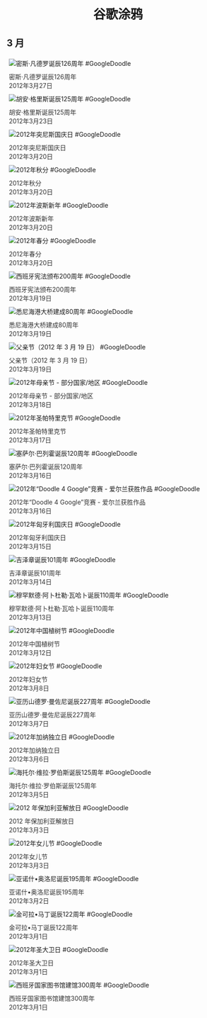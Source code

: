 
<h1 align="center"> 谷歌涂鸦 </h1>




## 3 月

<div class="image">


<img src="https:https://lh3.googleusercontent.com/Obr9bnbrEm_PoU4OGhURgvYrcCa6PWQn7HDG_kgc70-ITtHNoHMamPejHkH7GJ-tez6s4JAqdroSQCgTN3v6zYyz3fdGjDnLbCADkw5EOQ=s660" alt="密斯·凡德罗诞辰126周年 #GoogleDoodle" style="margin: 5px"/>
<div class="info" style="font-size: 14px; color:#333333; margin:5px"><div class="title">密斯·凡德罗诞辰126周年</div><div class="date">2012年3月27日</div></div>

<img src="https:https://lh3.googleusercontent.com/3A_-ojCrnjml_LiIfItG0_Xx1LJYvWG_ICwoplIiYRFxgr6L4uw_vHL8nsKjP6LtdFBJknYQ6x09HC-CJhDJ3o2vfD69DIQh39vUfaVg=s660" alt="胡安·格里斯诞辰125周年 #GoogleDoodle" style="margin: 5px"/>
<div class="info" style="font-size: 14px; color:#333333; margin:5px"><div class="title">胡安·格里斯诞辰125周年</div><div class="date">2012年3月23日</div></div>

<img src="https:https://lh3.googleusercontent.com/hXMSnnnK17inbOjeyLqFBx3HrKFKdAJlO0cuhNdwe3Yz0O4axkn9ULNFcaEi_zbL_oKUs3VvZM6sAVUB_-gwzDrLwN-ahxnefG0IYhA=s660" alt="2012年突尼斯国庆日 #GoogleDoodle" style="margin: 5px"/>
<div class="info" style="font-size: 14px; color:#333333; margin:5px"><div class="title">2012年突尼斯国庆日</div><div class="date">2012年3月20日</div></div>

<img src="https:https://lh3.googleusercontent.com/2qXSisrJyDKIya5ouYiCtVAEdZdM2HfTjduDaAVsk-v_SeZtoIZnu79Ol1xz14NfzU2xqV0PIX13I_sx5GQ4gdGyIsKhsgMazdk-2tQ=s660" alt="2012年秋分 #GoogleDoodle" style="margin: 5px"/>
<div class="info" style="font-size: 14px; color:#333333; margin:5px"><div class="title">2012年秋分</div><div class="date">2012年3月20日</div></div>

<img src="https:https://lh3.googleusercontent.com/Bo4-9K6wiEyWZr1x4IfvOeB_NFv8MGC8kqmS--hCUaR0B0puSgikWbDppKEeYSd2bxdhPT9wfcSPdX35aIjShic_UaI8AnK9kUrE1ZVWlg=s660" alt="2012年波斯新年 #GoogleDoodle" style="margin: 5px"/>
<div class="info" style="font-size: 14px; color:#333333; margin:5px"><div class="title">2012年波斯新年</div><div class="date">2012年3月20日</div></div>

<img src="https:https://lh3.googleusercontent.com/effFMzq4XvfrZPK0E_tvDivy7b-Kd2-Cmd8TvA-maCZK35whczbTdegzCTQBeA46bhHMIy0Eujntwy2v9vqSBDu-_nT-8eZJerDmkwpV=s660" alt="2012年春分 #GoogleDoodle" style="margin: 5px"/>
<div class="info" style="font-size: 14px; color:#333333; margin:5px"><div class="title">2012年春分</div><div class="date">2012年3月20日</div></div>

<img src="https:https://lh3.googleusercontent.com/CcF-3FdDgDO7fSiicgUF3MyBJp-vZkNO0Jd_L4xicshWnKVPp0EK8Y0sRB6ElDb3e-eEp9YnDmUwq2i4q-L-hZRvXv8hIlaSZfohj_EbSA=s660" alt="西班牙宪法颁布200周年 #GoogleDoodle" style="margin: 5px"/>
<div class="info" style="font-size: 14px; color:#333333; margin:5px"><div class="title">西班牙宪法颁布200周年</div><div class="date">2012年3月19日</div></div>

<img src="https:https://lh3.googleusercontent.com/kl8FAIuTdE0fqv0z1fBp_VI3dy8TytBnM4FQOOtRBoNmsk8QRJKP5MEOaE0sgVI4CnGbkt865GiEANapCpWObQS4v0PaP_iv7mCEMRAjQA=s660" alt="悉尼海港大桥建成80周年 #GoogleDoodle" style="margin: 5px"/>
<div class="info" style="font-size: 14px; color:#333333; margin:5px"><div class="title">悉尼海港大桥建成80周年</div><div class="date">2012年3月19日</div></div>

<img src="https:https://lh3.googleusercontent.com/DvbvoqkjdpgRaPCEz4WSIGVTZFlZa9vxOi6P0p9wIBWNyHJuvYG1mHikYDSwKLcFRUhrZ-YkPJgh25Is2YG4DMOvm8HzQHxGdRKQw4Ep=s660" alt="父亲节（2012 年 3 月 19 日） #GoogleDoodle" style="margin: 5px"/>
<div class="info" style="font-size: 14px; color:#333333; margin:5px"><div class="title">父亲节（2012 年 3 月 19 日）</div><div class="date">2012年3月19日</div></div>

<img src="https:https://lh3.googleusercontent.com/J4g4nt7IVPLV4XSM36keVRpr8Fj0Y_hcGIIOOfLZ01gchBaPY7Kls782mn-i-m_92YHGm8VwrbtNPWeDNMZPlMEKHzgiuR7vRWmpX0Q=s660" alt="2012年母亲节 - 部分国家/地区 #GoogleDoodle" style="margin: 5px"/>
<div class="info" style="font-size: 14px; color:#333333; margin:5px"><div class="title">2012年母亲节 - 部分国家/地区</div><div class="date">2012年3月18日</div></div>

<img src="https:https://lh3.googleusercontent.com/iBS3wnv77CDt_e9R1sPCKG-31eUIe3smegzjN4ImOlEz9MLmDWRmk0QbH9c0aJV2sf0RhZOYxxvJanFNxhUH-dcoy_ra3q4P2hemRe-4=s660" alt="2012年圣帕特里克节 #GoogleDoodle" style="margin: 5px"/>
<div class="info" style="font-size: 14px; color:#333333; margin:5px"><div class="title">2012年圣帕特里克节</div><div class="date">2012年3月17日</div></div>

<img src="https:https://lh3.googleusercontent.com/fGKO7dP1TwYAUiUJ696zvGBEvwDlayBZrgtkNox5Tml9s5OzsyzYAwmEadYU2fnMwBiKtnN5vLeCe1qZUa4r-05A9_qCbpyN4YO3G5Vd=s660" alt="塞萨尔·巴列霍诞辰120周年 #GoogleDoodle" style="margin: 5px"/>
<div class="info" style="font-size: 14px; color:#333333; margin:5px"><div class="title">塞萨尔·巴列霍诞辰120周年</div><div class="date">2012年3月16日</div></div>

<img src="https:https://lh3.googleusercontent.com/LNpqsGW9RUhDP9UGPCKQzbRcCfAY_YKdCWPxggSA4WwRaVse3M01uaFanpACncHc1sc0qX0bE1mNI-FqIjdSn256okWCr1RgZg6txNxQ=s660" alt="2012年“Doodle 4 Google”竞赛 - 爱尔兰获胜作品 #GoogleDoodle" style="margin: 5px"/>
<div class="info" style="font-size: 14px; color:#333333; margin:5px"><div class="title">2012年“Doodle 4 Google”竞赛 - 爱尔兰获胜作品</div><div class="date">2012年3月16日</div></div>

<img src="https:https://lh3.googleusercontent.com/7MAQkX6m9kabJtwMMuXC2fentz0nGfaoD4eO-I7M7AvtUVgxbdU1yTXXoa59Ve0bkO77F0Cw62peODrpVpxsq6GGUp9jQ4BCAOeVY7NS=s660" alt="2012年匈牙利国庆日 #GoogleDoodle" style="margin: 5px"/>
<div class="info" style="font-size: 14px; color:#333333; margin:5px"><div class="title">2012年匈牙利国庆日</div><div class="date">2012年3月15日</div></div>

<img src="https:https://lh3.googleusercontent.com/EskQJ5KtTmzdy3X9w29RRBxWAjYp1GtSShbKpVHGQlZCgr8waRFzlWbbVGgq6ZmQDhDFLaJaLk7-PAv3Wregpm8mzFAGOEU3lt-d8HbJWw=s660" alt="吉泽章诞辰101周年 #GoogleDoodle" style="margin: 5px"/>
<div class="info" style="font-size: 14px; color:#333333; margin:5px"><div class="title">吉泽章诞辰101周年</div><div class="date">2012年3月14日</div></div>

<img src="https:https://lh3.googleusercontent.com/Rp1fKG63Zgn1_kwOL7XOmaAaHqIwP0moCnIL-KMHhdsq64DiQJ1_inVk5cWLH-rSpMgwyvMcJ18kXbO_Hp4FqacqHlBM4oEaGkiEWV1d=s660" alt="穆罕默德·阿卜杜勒·瓦哈卜诞辰110周年 #GoogleDoodle" style="margin: 5px"/>
<div class="info" style="font-size: 14px; color:#333333; margin:5px"><div class="title">穆罕默德·阿卜杜勒·瓦哈卜诞辰110周年</div><div class="date">2012年3月13日</div></div>

<img src="https:https://lh3.googleusercontent.com/KvSW3DB-grN_d0eFO9TdVeEAnMzyVt2VLtfknxiWuchXDv6b2LLXaMWDijtrVjPY3xOzhfx_euwt2AY2r2rZt-krLVJ5ZUwRrPzDEL7OjQ=s660" alt="2012年中国植树节 #GoogleDoodle" style="margin: 5px"/>
<div class="info" style="font-size: 14px; color:#333333; margin:5px"><div class="title">2012年中国植树节</div><div class="date">2012年3月12日</div></div>

<img src="https:https://lh3.googleusercontent.com/NcV0wr4Hr73YYWlJIe8yspL_VbIpCytIhMqVpGQMET5ZI2VIi9KQtk3Rl7UNLAF3hlj7f1ZPV7zEfCWalBc5Sa3oxt_gvt9OCdNdd0U=s660" alt="2012年妇女节 #GoogleDoodle" style="margin: 5px"/>
<div class="info" style="font-size: 14px; color:#333333; margin:5px"><div class="title">2012年妇女节</div><div class="date">2012年3月8日</div></div>

<img src="https:https://lh3.googleusercontent.com/_T0qiYRrs2rO69Tu06rtVBjO5ayIjO0uNuXCtAPSRMeAKXz2MCA8VPrcadRopbNQVZ72zYJqO8I0wYR1rgDEHWQtxzwa8QrL9VkkY1_8=s660" alt="亚历山德罗·曼佐尼诞辰227周年 #GoogleDoodle" style="margin: 5px"/>
<div class="info" style="font-size: 14px; color:#333333; margin:5px"><div class="title">亚历山德罗·曼佐尼诞辰227周年</div><div class="date">2012年3月7日</div></div>

<img src="https:https://lh3.googleusercontent.com/QaYMyh5nMidGsIzfc_aQLZ0PSCpXwTPmytXkiaaL2WMzbgQY1nFxVsJgHPea7KfWkpcOaUfTCl0XBbXjWKZKePby8YXct2J__y7U3g3X=s660" alt="2012年加纳独立日 #GoogleDoodle" style="margin: 5px"/>
<div class="info" style="font-size: 14px; color:#333333; margin:5px"><div class="title">2012年加纳独立日</div><div class="date">2012年3月6日</div></div>

<img src="https:https://lh3.googleusercontent.com/iqHsdYItF_LXt126e2_kbXurT_O6JunYsPm3dFJptqPTMDyVwaRZ2IpKN52Gtr938b2V3wDqLjqp3L3vZQ392mAj66vEY6vzVoNiD2CL=s660" alt="海托尔·维拉·罗伯斯诞辰125周年 #GoogleDoodle" style="margin: 5px"/>
<div class="info" style="font-size: 14px; color:#333333; margin:5px"><div class="title">海托尔·维拉·罗伯斯诞辰125周年</div><div class="date">2012年3月5日</div></div>

<img src="https:https://lh3.googleusercontent.com/Z_ZO7yMgyA0XtfUjuYva66KbFb3QHa9zm_kSTRwIgy7dP0pOCAvDJGaHT-CSANX2tAFQQ5qtwFuTFjZfpWoAeAsFDT8F1vYIwfetsr_ABg=s660" alt="2012 年保加利亚解放日 #GoogleDoodle" style="margin: 5px"/>
<div class="info" style="font-size: 14px; color:#333333; margin:5px"><div class="title">2012 年保加利亚解放日</div><div class="date">2012年3月3日</div></div>

<img src="https:https://lh3.googleusercontent.com/0YrGeyMmKPXMqLeAUaSkzU2s_GL6CSuTw0F42wg3hdx_J8qo2HsShLPXG7M03rOXnhjMxxEwYxbGzQoSOrROMPkmDhmBj2F8TL3RSCc-aQ=s660" alt="2012年女儿节 #GoogleDoodle" style="margin: 5px"/>
<div class="info" style="font-size: 14px; color:#333333; margin:5px"><div class="title">2012年女儿节</div><div class="date">2012年3月3日</div></div>

<img src="https://www.google.com/logos/2012/janos_arany-2012-hp.jpg" alt="亚诺什•奥洛尼诞辰195周年 #GoogleDoodle" style="margin: 5px"/>
<div class="info" style="font-size: 14px; color:#333333; margin:5px"><div class="title">亚诺什•奥洛尼诞辰195周年</div><div class="date">2012年3月2日</div></div>

<img src="https:https://lh3.googleusercontent.com/YI9bJrljZZM5Znra1nM0tG3bR4BXti_VCiFSGHxBR1P1VLG_OPFkI2oLFZASc-8ZlPksKsgOEEoARo2VEzbjIMFvVgUSpTiG5tuW7VBIpg=s660" alt="金可拉•马丁诞辰122周年 #GoogleDoodle" style="margin: 5px"/>
<div class="info" style="font-size: 14px; color:#333333; margin:5px"><div class="title">金可拉•马丁诞辰122周年</div><div class="date">2012年3月1日</div></div>

<img src="https:https://lh3.googleusercontent.com/bUf5D2l3a9y2zVENdAe6s7ZOvA7zdbPP18GrZl22D94rB0HVLs3GjA8p86nNpmTXSPPb_DxsJ1lK0o07dgAF1IhThH7yjHbk80z1qy8=s660" alt="2012年圣大卫日 #GoogleDoodle" style="margin: 5px"/>
<div class="info" style="font-size: 14px; color:#333333; margin:5px"><div class="title">2012年圣大卫日</div><div class="date">2012年3月1日</div></div>

<img src="https:https://lh3.googleusercontent.com/fUQsiBfcm7226zF5Y5xSBQnrlnOhkS-SUWchC512zcBwvISGYtHe_PjFvJ1j_ueVxD2BZJO3n1Rqww3bUn9dgZz0LY6DlwTwVhKr7BNN=s660" alt="西班牙国家图书馆建馆300周年 #GoogleDoodle" style="margin: 5px"/>
<div class="info" style="font-size: 14px; color:#333333; margin:5px"><div class="title">西班牙国家图书馆建馆300周年</div><div class="date">2012年3月1日</div></div>

</div>








